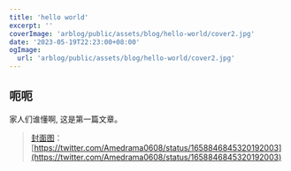```yaml
---
title: 'hello world'
excerpt: ''
coverImage: 'arblog/public/assets/blog/hello-world/cover2.jpg'
date: '2023-05-19T22:23:00+08:00'
ogImage: 
  url: 'arblog/public/assets/blog/hello-world/cover2.jpg'
---
```

## 呃呃


家人们谁懂啊, 这是第一篇文章。


> [封面图](https://twitter.com/Amedrama0608/status/1658846845320192003)：[https://twitter.com/Amedrama0608/status/1658846845320192003](https://twitter.com/Amedrama0608/status/1658846845320192003)

